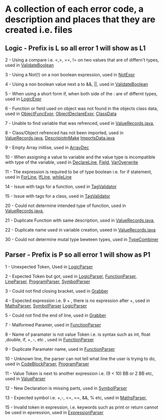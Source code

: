 # A collection of each error code, a description and places that they are created i.e. files

## Logic - Prefix is L so all error 1 will show as L1

2  - Using a compare i.e. <,>, ==, != on two values that are of differn't types, used in [ValidateBoolean](../../main/java/dos/EXL/Validator/Boolean/ValBoolean.java)

3  - Using a Not(!) on a non boolean expression, used in [NotExpr](../../main/java/dos/EXL/Types/Unary/NotExpr.java)

4  - Using a non boolean value next a to &&, ||, used in [ValidateBoolean](../../main/java/dos/EXL/Validator/Boolean/ValBoolean.java)

5  - When using a short form if, when both side of the : are of differnt types, used in [LogicExpr](../../main/java/dos/EXL/Types/Trechery/LogicExpr.java)

6  - Function or field used on object was not found in the objects class data, used in [ObjectFuncExpr](../../main/java/dos/EXL/Types/Binary/ObjectFuncExpr.java), [ObjectDeclareExpr](../../main/java/dos/EXL/Types/Unary/ObjectDeclareExpr.java), [ClassData](../../main/java/dos/Util/InfoClasses/ClassData.java)

7  - Unable to find variable that was refrenced, used in [ValueRecords.java](../../main/java/dos/Util/InfoClasses/ValueRecords.java),

8  - Class/Object refrenced has not been imported, used in  [ValueRecords.java](../../main/java/dos/Util/InfoClasses/ValueRecords.java), [DescripiotnMake](../../main/java/dos/Util/DescriptionMaker.java) [ImportsData.java](../../main/java/dos/Util/InfoClasses/ImportsData.java) 

9  - Empty Array initlise, used in [ArrayDec](../../main/java/dos/EXL/Types/ArrayExpr.java)

10 - When assigning a value to variable and the value type is incompatible with type of the variable, used in [DeclareLine](../../main/java/dos/EXL/Types/Lines/DeclarLine.java), [Field](../../main/java/dos/EXL/Types/Lines/Field.java), [VarOverwrite](../../main/java/dos/EXL/Types/Lines/Field.java)

11 - The expression is required to be of type boolean i.e. for if statement, used in [ForLine](../../main/java/dos/EXL/Types/Lines/ForLine.java), [IfLine](../../main/java/dos/EXL/Types/Lines/IfLine.java), [whileLine](../../main/java/dos/EXL/Types/Lines/WhileLine.java)

14 - Issue with tags for a function, used in [TagValidator](../../main/java/dos/EXL/Validator/Misc/TagValidator.java)

15 - Issue with tags for a class, used in [TagValidator](../../main/java/dos/EXL/Validator/Misc/TagValidator.java)

20 - Could not determine intended type of function, used in [ValueRecords.java](../../main/java/dos/Util/DescriptionMaker.java),

21 - Duplicate Function with same description, used in [ValueRecords.java](../../main/java/dos/Util/DescriptionMaker.java),

22 - Duplicate name used in variable creation, useed in [ValueRecords.java](../../main/java/dos/Util/DescriptionMaker.java)

30 - Could not determine mutal type bewteen types, used in [TypeCombiner](../../main/java/dos/EXL/Validator/Util/TypeCombiner.java)

## Parser - Prefix is P so all error 1 will show as P1

1  - Unexpected Token, Used in [LogicParser](../../main/java/dos/EXL/Parser/Expressions/LogicParser.java)

2  - Expected Token but got, used in [LogicParser](../../main/java/dos/EXL/Parser/Expressions/LogicParser.java), [FunctionParser](../../main/java/dos/EXL/Parser/FunctionParser.java), [LineParser](../../main/java/dos/EXL/Parser/LineParser.java), [ProgramParser](../../main/java/dos/EXL/Parser/ProgramParser.java), [SymbolParser](../../main/java/dos/EXL/Parser/Expressions/SymbolParser.java)

3  - Could not find closing bracket, used in [Grabber](../../main/java/dos/EXL/Parser/Util/Grabber.java)

4 - Expected expression i.e. 9 + , there is no expression after +, used in [MathsParser](../../main/java/dos/EXL/Parser/Expressions/MathsParser.java), [SymbolParser](../../main/java/dos/EXL/Parser/Expressions/SymbolParser.java) [LogicParser](../../main/java/dos/EXL/Parser/Expressions/LogicParser.java)

5  - Could not find the end of line, used in [Grabber](../../main/java/dos/EXL/Parser/Util/Grabber.java)

7  - Malformed Paramer, used in [FunctionParser](../../main/java/dos/EXL/Parser/FunctionParser.java)

8  - Name of paramater is not value Token i.e. is syntax such as int, float ,double, if, +, -,  etc , used in [FunctionParser](../../main/java/dos/EXL/Parser/FunctionParser.java)

9  - Duplicate Paramater name, used in [FunctionParser](../../main/java/dos/EXL/Parser/FunctionParser.java)

10 - Unknown line, the parser can not tell what line the user is trying to do, used in [CodeBlockParser](../../main/java/dos/EXL/Parser/CodeBlockParser.java), [ProgramParser](../../main/java/dos/EXL/Parser/ProgramParser.java)

11 - Value Token is next to another expression i.e. (9 < 10) BB or 2 BB etc, used in [ValueParser](../../main/java/dos/EXL/Parser/Expressions/ValueParser.java) 

12 - New Declaration is missing parts, used in [SymbolParser](../../main/java/dos/EXL/Parser/Expressions/SymbolParser.java)

13 - Expected symbol i.e. +,-, <=, ==, &&, % etc, used in [MathsParser](../../main/java/dos/EXL/Parser/Expressions/MathsParser.java), 

15 - Invalid token in expression, i.e. keywords such as print or return cannot be used in epxression, used in [ExpressionParser](../../main/java/dos/EXL/Parser/ExpressionParser.java)